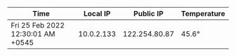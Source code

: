 | Time     | Local IP | Public IP | Temperature |
| ----------- | ----------- | ----------- | ----------- |
| Fri 25 Feb 2022 12:30:01 AM +0545      | 10.0.2.133     | 122.254.80.87  | 45.6° |
